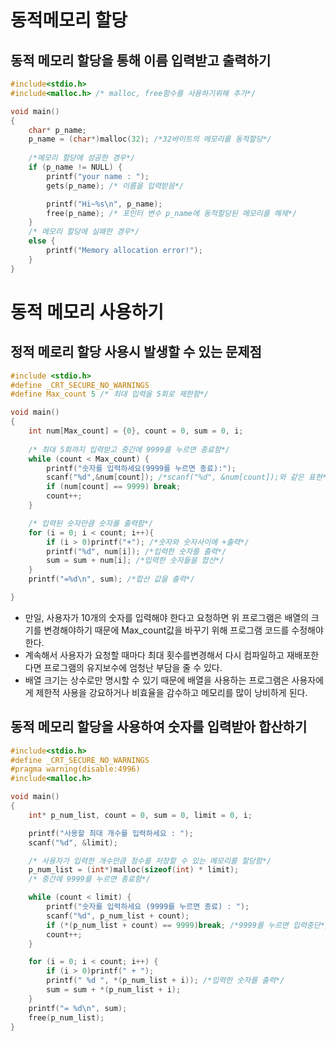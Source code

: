 # 동적메모리 할당
## 동적 메모리 할당을 통해 이름 입력받고 출력하기
```c
#include<stdio.h>
#include<malloc.h> /* malloc, free함수를 사용하기위해 추가*/

void main()
{
	char* p_name;
	p_name = (char*)malloc(32); /*32바이트의 메모리를 동적할당*/
	
	/*메모리 할당에 성공한 경우*/
	if (p_name != NULL) {
		printf("your name : ");
		gets(p_name); /* 이름을 입력받음*/

		printf("Hi~%s\n", p_name);
		free(p_name); /* 포인터 변수 p_name에 동적할당된 메모리를 해제*/
	}
	/* 메모리 할당에 실패한 경우*/
	else {
		printf("Memory allocation error!");
	}
}
```
# 동적 메모리 사용하기
## 정적 메로리 할당 사용시 발생할 수 있는 문제점
```c
#include <stdio.h>
#define _CRT_SECURE_NO_WARNINGS
#define Max_count 5 /* 최대 입력을 5회로 제한함*/

void main()
{
	int num[Max_count] = {0}, count = 0, sum = 0, i;
	
	/* 최대 5회까지 입력받고 중간에 9999를 누르면 종료함*/
	while (count < Max_count) {
		printf("숫자를 입력하세요(9999를 누르면 종료):");
		scanf("%d",&num[count]); /*scanf("%d", &num[count]);와 같은 표현*/
		if (num[count] == 9999) break;
		count++;
	}

	/* 입력된 숫자만큼 숫자를 출력함*/
	for (i = 0; i < count; i++){
		if (i > 0)printf("+"); /*숫자와 숫자사이에 +출력*/
		printf("%d", num[i]); /*입력한 숫자를 출력*/
		sum = sum + num[i]; /*입력한 숫자들을 합산*/
	}
	printf("=%d\n", sum); /*합산 값을 출력*/

}
```
* 만일, 사용자가 10개의 숫자를 입력해야 한다고 요청하면 위 프로그램은 배열의 크기를 변경해야하기 때문에 Max_count값을 바꾸기 위해 프로그램 코드를 수정해야한다.
* 계속해서 사용자가 요청할 때마다 최대 횟수를변경해서 다시 컴파일하고 재배포한다면 프로그램의 유지보수에 엄청난 부담을 줄 수 있다.
* 배열 크기는 상수로만 명시할 수 있기 때문에 배열을 사용하는 프로그램은 사용자에게 제한적 사용을 강요하거나 비효율을 감수하고 메모리를 많이 낭비하게 된다.

## 동적 메모리 할당을 사용하여 숫자를 입력받아 합산하기
```c
#include<stdio.h>
#define _CRT_SECURE_NO_WARNINGS
#pragma warning(disable:4996)
#include<malloc.h>

void main()
{
	int* p_num_list, count = 0, sum = 0, limit = 0, i;

	printf("사용할 최대 개수를 입력하세요 : ");
	scanf("%d", &limit);

	/* 사용자가 입력한 개수만큼 정수를 저장할 수 있는 메모리를 할당함*/
	p_num_list = (int*)malloc(sizeof(int) * limit);
	/* 중간에 9999를 누르면 종료함*/

	while (count < limit) {
		printf("숫자를 입력하세요 (9999를 누르면 종료) : ");
		scanf("%d", p_num_list + count);
		if (*(p_num_list + count) == 9999)break; /*9999를 누르면 입력중단*/
		count++;
	}

	for (i = 0; i < count; i++) {
		if (i > 0)printf(" + ");
		printf(" %d ", *(p_num_list + i)); /*입력한 숫자를 출력*/
		sum = sum + *(p_num_list + i);
	}
	printf("= %d\n", sum);
	free(p_num_list);
}
```
